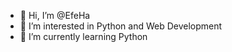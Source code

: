 - 👋 Hi, I’m @EfeHa
- 👀 I’m interested in Python and Web Development
- 🌱 I’m currently learning Python
<!---
EfeHa/EfeHa is a ✨ special ✨ repository because its `README.md` (this file) appears on your GitHub profile.
You can click the Preview link to take a look at your changes.
--->

